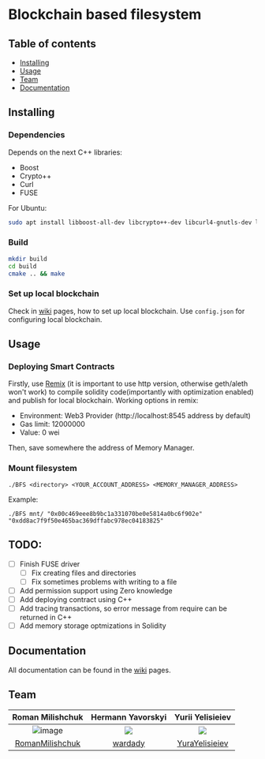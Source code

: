 # Blockchain based filesystem

## Table of contents
 - [Installing](#installing)
 - [Usage](#usage)
 - [Team](#team)
 - [Documentation](#documentation)
 
 
## Installing
### Dependencies
Depends on the next C++ libraries:
- Boost
- Crypto++
- Curl
- FUSE

For Ubuntu:
```sh
sudo apt install libboost-all-dev libcrypto++-dev libcurl4-gnutls-dev libfuse-dev
```
### Build
```sh
mkdir build
cd build
cmake .. && make
```

### Set up local blockchain
Check in [wiki](https://github.com/RomanMilishchuk/bfs/wiki/Setting-up-local-Ethereum-blockchain) pages, how to set up
local blockchain. Use `config.json` for configuring local blockchain.

## Usage

### Deploying Smart Contracts
Firstly, use [Remix](http://remix.ethereum.org/) (it is important to use http version, otherwise geth/aleth won't work) to
compile solidity code(importantly with optimization enabled) and publish for local blockchain. Working options in remix:
- Environment: Web3 Provider (http://localhost:8545 address by default)
- Gas limit: 12000000
- Value: 0 wei

Then, save somewhere the address of Memory Manager.

### Mount filesystem
```
./BFS <directory> <YOUR_ACCOUNT_ADDRESS> <MEMORY_MANAGER_ADDRESS>
```
Example:
```
./BFS mnt/ "0x00c469eee8b9bc1a331070be0e5814a0bc6f902e" "0xdd8ac7f9f50e465bac369dffabc978ec04183825"
```

## TODO:
- [ ] Finish FUSE driver
  - [ ] Fix creating files and directories
  - [ ] Fix sometimes problems with writing to a file
- [ ] Add permission support using Zero knowledge
- [ ] Add deploying contract using C++
- [ ] Add tracing transactions, so error message from require can be returned in C++
- [ ] Add memory storage optmizations in Solidity

## Documentation
All documentation can be found in the [wiki](https://github.com/RomanMilishchuk/bfs/wiki) pages.

## Team
| **Roman Milishchuk** | **Hermann Yavorskyi** | **Yurii Yelisieiev** |
| :---: |:---:|:---:|
| ![image](https://user-images.githubusercontent.com/32875119/71295256-cc177a00-2383-11ea-92a5-944b3969e083.png) | <img src="https://hackernoon.com/hn-images/1*KWr54bVaO-XAQWwZPSHUXA.png"> | <img src="https://themerkle.com/wp-content/uploads/2015/03/maxresdefault.jpg"> |
| [RomanMilishchuk](https://github.com/RomanMilishchuk) | [wardady](https://github.com/wardady) | [YuraYelisieiev](https://github.com/YuraYelisieiev) |x
